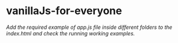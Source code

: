 # vanillaJs-for-everyone

_Add the required example of app.js file inside different folders to the index.html and check the running working examples._

